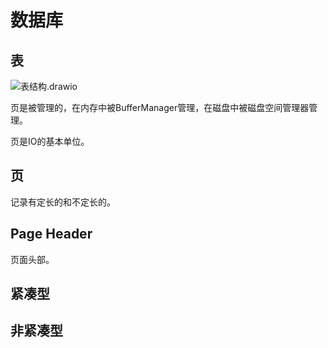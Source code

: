 # 数据库

## 表

![表结构.drawio](https://csnotes.oss-cn-beijing.aliyuncs.com/photos/%E8%A1%A8%E7%BB%93%E6%9E%84.drawio.png)

页是被管理的，在内存中被BufferManager管理，在磁盘中被磁盘空间管理器管理。

页是IO的基本单位。

## 页

记录有定长的和不定长的。

## Page Header

页面头部。

## 紧凑型

## 非紧凑型